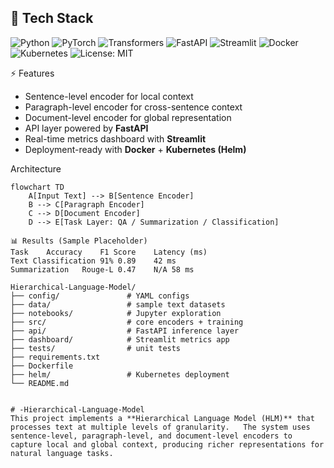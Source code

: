## 🚀 Tech Stack
![Python](https://img.shields.io/badge/Python-3.10-blue?logo=python)
![PyTorch](https://img.shields.io/badge/PyTorch-2.2-red?logo=pytorch)
![Transformers](https://img.shields.io/badge/Transformers-HuggingFace-yellow?logo=huggingface)
![FastAPI](https://img.shields.io/badge/FastAPI-API-green?logo=fastapi)
![Streamlit](https://img.shields.io/badge/Streamlit-Dashboard-red?logo=streamlit)
![Docker](https://img.shields.io/badge/Docker-ready-blue?logo=docker)
![Kubernetes](https://img.shields.io/badge/Kubernetes-Helm-blue?logo=kubernetes)
![License: MIT](https://img.shields.io/badge/License-MIT-green)

⚡ Features
- Sentence-level encoder for local context  
- Paragraph-level encoder for cross-sentence context  
- Document-level encoder for global representation  
- API layer powered by **FastAPI**  
- Real-time metrics dashboard with **Streamlit**  
- Deployment-ready with **Docker** + **Kubernetes (Helm)**  

Architecture

```mermaid
flowchart TD
    A[Input Text] --> B[Sentence Encoder]
    B --> C[Paragraph Encoder]
    C --> D[Document Encoder]
    D --> E[Task Layer: QA / Summarization / Classification]

📊 Results (Sample Placeholder)
Task	Accuracy	F1 Score	Latency (ms)
Text Classification	91%	0.89	42 ms
Summarization	Rouge-L 0.47	N/A	58 ms

Hierarchical-Language-Model/
├── config/               # YAML configs
├── data/                 # sample text datasets
├── notebooks/            # Jupyter exploration
├── src/                  # core encoders + training
├── api/                  # FastAPI inference layer
├── dashboard/            # Streamlit metrics app
├── tests/                # unit tests
├── requirements.txt
├── Dockerfile
├── helm/                 # Kubernetes deployment
└── README.md


# -Hierarchical-Language-Model
This project implements a **Hierarchical Language Model (HLM)** that processes text at multiple levels of granularity.   The system uses sentence-level, paragraph-level, and document-level encoders to capture local and global context, producing richer representations for natural language tasks.  
